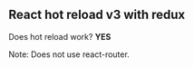 ## React hot reload v3 with redux ##

Does hot reload work? **YES**

Note: Does not use react-router.
